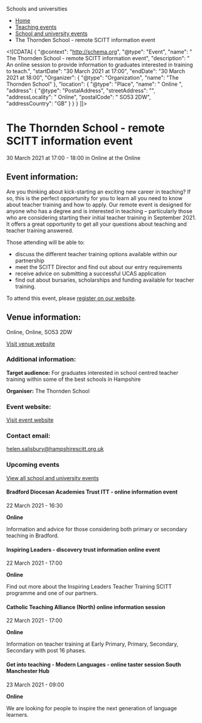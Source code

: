 Schools and universities

*   [Home](/)
*   [Teaching events](/teaching-events)
*   [School and university events](/teaching-events/training-provider-events)
*   The Thornden School - remote SCITT information event

<!\[CDATA\[ { "@context": "http://schema.org", "@type": "Event", "name": " The Thornden School - remote SCITT information event", "description": " An online session to provide information to graduates interested in training to teach.", "startDate": "30 March 2021 at 17:00", "endDate": "30 March 2021 at 18:00", "Organizer": { "@type": "Organization", "name": "The Thornden School" }, "location": { "@type": "Place", "name": " Online ", "address": { "@type": "PostalAddress", "streetAddress": "", "addressLocality": " Online", "postalCode": " SO53 2DW", "addressCountry": "GB" } } } \]\]>

The Thornden School - remote SCITT information event
====================================================

30 March 2021 at 17:00 - 18:00 in Online at the Online

Event information:
------------------

Are you thinking about kick-starting an exciting new career in teaching? If so, this is the perfect opportunity for you to learn all you need to know about teacher training and how to apply. Our remote event is designed for anyone who has a degree and is interested in teaching – particularly those who are considering starting their initial teacher training in September 2021. It offers a great opportunity to get all your questions about teaching and teacher training answered.

Those attending will be able to:

*   discuss the different teacher training options available within our partnership
*   meet the SCITT Director and find out about our entry requirements
*   receive advice on submitting a successful UCAS application
*   find out about bursaries, scholarships and funding available for teacher training.

To attend this event, please [register on our website](http://www.hampshirescitt.org.uk).

Venue information:
------------------

Online, Online, SO53 2DW

[Visit venue website](https://hampshirescitt.org.uk/ "Online")

### Additional information:

**Target audience:** For graduates interested in school centred teacher training within some of the best schools in Hampshire

**Organiser:** The Thornden School

### Event website:

[Visit event website](https://hampshirescitt.org.uk/)

### Contact email:

[helen.salisbury@hampshirescitt.org.uk](mailto:helen.salisbury@hampshirescitt.org.uk)

### Upcoming events

[View all school and university events](/teaching-events/training-provider-events)

[](/teaching-events/training-provider-events/210322-bradford-diocesan-academies-trust-itt-online-information-event)

#### Bradford Diocesan Academies Trust ITT - online information event

22 March 2021 - 16:30

**Online**

Information and advice for those considering both primary or secondary teaching in Bradford.

[](/teaching-events/training-provider-events/210322-inspiring-leaders-discovery-trust-information-online-event)

#### Inspiring Leaders - discovery trust information online event

22 March 2021 - 17:00

**Online**

Find out more about the Inspiring Leaders Teacher Training SCITT programme and one of our partners.

[](/teaching-events/training-provider-events/210322-catholic-teaching-alliance-north-online-information-session)

#### Catholic Teaching Alliance (North) online information session

22 March 2021 - 17:00

**Online**

Information on teacher training at Early Primary, Primary, Secondary, Secondary with post 16 phases.

[](/teaching-events/training-provider-events/210323-get-into-teaching-modern-languages-online-taster-session-south-manchester-hub)

#### Get into teaching - Modern Languages - online taster session South Manchester Hub

23 March 2021 - 09:00

**Online**

We are looking for people to inspire the next generation of language learners.
